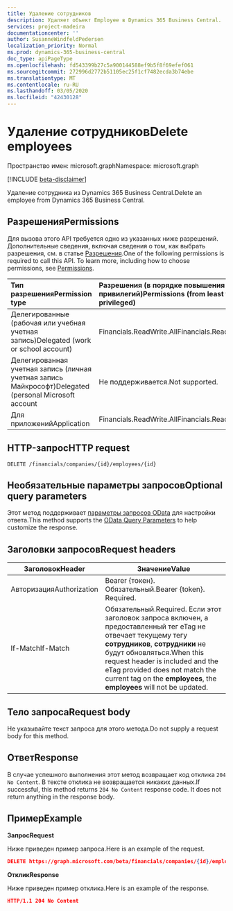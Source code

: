 ```yaml
---
title: Удаление сотрудников
description: Удаляет объект Employee в Dynamics 365 Business Central.
services: project-madeira
documentationcenter: ''
author: SusanneWindfeldPedersen
localization_priority: Normal
ms.prod: dynamics-365-business-central
doc_type: apiPageType
ms.openlocfilehash: fd543399b27c5a900144588ef9b5f8f69efef061
ms.sourcegitcommit: 272996d2772b51105ec25f1cf7482ecda3b74ebe
ms.translationtype: MT
ms.contentlocale: ru-RU
ms.lasthandoff: 03/05/2020
ms.locfileid: "42430128"
---
```

# <a name="delete-employees"></a><span data-ttu-id="15de1-103">Удаление сотрудников</span><span class="sxs-lookup"><span data-stu-id="15de1-103">Delete employees</span></span>

<span data-ttu-id="15de1-104">Пространство имен: microsoft.graph</span><span class="sxs-lookup"><span data-stu-id="15de1-104">Namespace: microsoft.graph</span></span>

[!INCLUDE [beta-disclaimer](../../includes/beta-disclaimer.md)]

<span data-ttu-id="15de1-105">Удаление сотрудника из Dynamics 365 Business Central.</span><span class="sxs-lookup"><span data-stu-id="15de1-105">Delete an employee from Dynamics 365 Business Central.</span></span>

## <a name="permissions"></a><span data-ttu-id="15de1-106">Разрешения</span><span class="sxs-lookup"><span data-stu-id="15de1-106">Permissions</span></span>
<span data-ttu-id="15de1-p101">Для вызова этого API требуется одно из указанных ниже разрешений. Дополнительные сведения, включая сведения о том, как выбрать разрешения, см. в статье [Разрешения](/graph/permissions-reference).</span><span class="sxs-lookup"><span data-stu-id="15de1-p101">One of the following permissions is required to call this API. To learn more, including how to choose permissions, see [Permissions](/graph/permissions-reference).</span></span>

|<span data-ttu-id="15de1-109">Тип разрешения</span><span class="sxs-lookup"><span data-stu-id="15de1-109">Permission type</span></span> |<span data-ttu-id="15de1-110">Разрешения (в порядке повышения привилегий)</span><span class="sxs-lookup"><span data-stu-id="15de1-110">Permissions (from least to most privileged)</span></span>|
|:---------------|:------------------------------------------|
|<span data-ttu-id="15de1-111">Делегированные (рабочая или учебная учетная запись)</span><span class="sxs-lookup"><span data-stu-id="15de1-111">Delegated (work or school account)</span></span>|<span data-ttu-id="15de1-112">Financials.ReadWrite.All</span><span class="sxs-lookup"><span data-stu-id="15de1-112">Financials.ReadWrite.All</span></span> |
|<span data-ttu-id="15de1-113">Делегированная учетная запись (личная учетная запись Майкрософт)</span><span class="sxs-lookup"><span data-stu-id="15de1-113">Delegated (personal Microsoft account</span></span>|<span data-ttu-id="15de1-114">Не поддерживается.</span><span class="sxs-lookup"><span data-stu-id="15de1-114">Not supported.</span></span>|
|<span data-ttu-id="15de1-115">Для приложений</span><span class="sxs-lookup"><span data-stu-id="15de1-115">Application</span></span>|<span data-ttu-id="15de1-116">Financials.ReadWrite.All</span><span class="sxs-lookup"><span data-stu-id="15de1-116">Financials.ReadWrite.All</span></span>|

## <a name="http-request"></a><span data-ttu-id="15de1-117">HTTP-запрос</span><span class="sxs-lookup"><span data-stu-id="15de1-117">HTTP request</span></span>
```
DELETE /financials/companies/{id}/employees/{id}
```

## <a name="optional-query-parameters"></a><span data-ttu-id="15de1-118">Необязательные параметры запросов</span><span class="sxs-lookup"><span data-stu-id="15de1-118">Optional query parameters</span></span>
<span data-ttu-id="15de1-119">Этот метод поддерживает [параметры запросов OData](/graph/query-parameters) для настройки ответа.</span><span class="sxs-lookup"><span data-stu-id="15de1-119">This method supports the [OData Query Parameters](/graph/query-parameters) to help customize the response.</span></span>

## <a name="request-headers"></a><span data-ttu-id="15de1-120">Заголовки запросов</span><span class="sxs-lookup"><span data-stu-id="15de1-120">Request headers</span></span>
|<span data-ttu-id="15de1-121">Заголовок</span><span class="sxs-lookup"><span data-stu-id="15de1-121">Header</span></span>         |<span data-ttu-id="15de1-122">Значение</span><span class="sxs-lookup"><span data-stu-id="15de1-122">Value</span></span>                     |
|---------------|--------------------------|
|<span data-ttu-id="15de1-123">Авторизация</span><span class="sxs-lookup"><span data-stu-id="15de1-123">Authorization</span></span>  |<span data-ttu-id="15de1-p102">Bearer {токен}. Обязательный.</span><span class="sxs-lookup"><span data-stu-id="15de1-p102">Bearer {token}. Required.</span></span> |
|<span data-ttu-id="15de1-126">If-Match</span><span class="sxs-lookup"><span data-stu-id="15de1-126">If-Match</span></span>       |<span data-ttu-id="15de1-127">Обязательный.</span><span class="sxs-lookup"><span data-stu-id="15de1-127">Required.</span></span> <span data-ttu-id="15de1-128">Если этот заголовок запроса включен, а предоставленный тег eTag не отвечает текущему тегу **сотрудников**, **сотрудники** не будут обновляться.</span><span class="sxs-lookup"><span data-stu-id="15de1-128">When this request header is included and the eTag provided does not match the current tag on the **employees**, the **employees** will not be updated.</span></span> |

## <a name="request-body"></a><span data-ttu-id="15de1-129">Тело запроса</span><span class="sxs-lookup"><span data-stu-id="15de1-129">Request body</span></span>
<span data-ttu-id="15de1-130">Не указывайте текст запроса для этого метода.</span><span class="sxs-lookup"><span data-stu-id="15de1-130">Do not supply a request body for this method.</span></span>

## <a name="response"></a><span data-ttu-id="15de1-131">Ответ</span><span class="sxs-lookup"><span data-stu-id="15de1-131">Response</span></span>
<span data-ttu-id="15de1-p104">В случае успешного выполнения этот метод возвращает код отклика ```204 No Content```. В тексте отклика не возвращается никаких данных.</span><span class="sxs-lookup"><span data-stu-id="15de1-p104">If successful, this method returns ```204 No Content``` response code. It does not return anything in the response body.</span></span>

## <a name="example"></a><span data-ttu-id="15de1-134">Пример</span><span class="sxs-lookup"><span data-stu-id="15de1-134">Example</span></span>

<span data-ttu-id="15de1-135">**Запрос**</span><span class="sxs-lookup"><span data-stu-id="15de1-135">**Request**</span></span>

<span data-ttu-id="15de1-136">Ниже приведен пример запроса.</span><span class="sxs-lookup"><span data-stu-id="15de1-136">Here is an example of the request.</span></span>

```json
DELETE https://graph.microsoft.com/beta/financials/companies/{id}/employees/{id}
```

<span data-ttu-id="15de1-137">**Отклик**</span><span class="sxs-lookup"><span data-stu-id="15de1-137">**Response**</span></span> 

<span data-ttu-id="15de1-138">Ниже приведен пример отклика.</span><span class="sxs-lookup"><span data-stu-id="15de1-138">Here is an example of the response.</span></span> 

```json
HTTP/1.1 204 No Content
```

